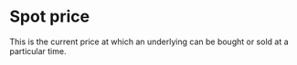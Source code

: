 # Spot price

This is the current price at which an underlying can be bought or sold at a particular time.
